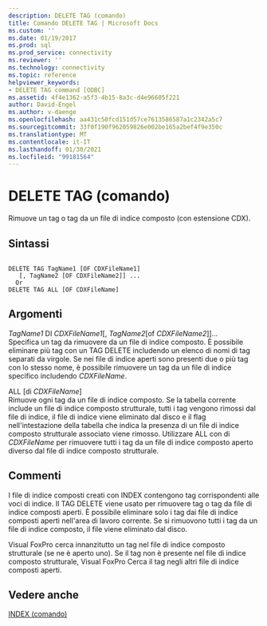 ```yaml
---
description: DELETE TAG (comando)
title: Comando DELETE TAG | Microsoft Docs
ms.custom: ''
ms.date: 01/19/2017
ms.prod: sql
ms.prod_service: connectivity
ms.reviewer: ''
ms.technology: connectivity
ms.topic: reference
helpviewer_keywords:
- DELETE TAG command [ODBC]
ms.assetid: 4f4e1362-a5f3-4b15-8a3c-d4e96605f221
author: David-Engel
ms.author: v-daenge
ms.openlocfilehash: aa431c50fcd151d57ce7613586587a1c2342a5c7
ms.sourcegitcommit: 33f0f190f962059826e002be165a2bef4f9e350c
ms.translationtype: MT
ms.contentlocale: it-IT
ms.lasthandoff: 01/30/2021
ms.locfileid: "99181564"
---
```

# <a name="delete-tag-command"></a>DELETE TAG (comando)
Rimuove un tag o tag da un file di indice composto (con estensione CDX).  
  
## <a name="syntax"></a>Sintassi  
  
```  
  
DELETE TAG TagName1 [OF CDXFileName1]  
   [, TagName2 [OF CDXFileName2]] ...  
  Or   
DELETE TAG ALL [OF CDXFileName]  
```  
  
## <a name="arguments"></a>Argomenti  
 *TagName1* DI *CDXFileName1*[, *TagName2*[of *CDXFileName2*]]...  
 Specifica un tag da rimuovere da un file di indice composto. È possibile eliminare più tag con un TAG DELETE includendo un elenco di nomi di tag separati da virgole. Se nei file di indice aperti sono presenti due o più tag con lo stesso nome, è possibile rimuovere un tag da un file di indice specifico includendo *CDXFileName*.  
  
 ALL [di *CDXFileName*]  
 Rimuove ogni tag da un file di indice composto. Se la tabella corrente include un file di indice composto strutturale, tutti i tag vengono rimossi dal file di indice, il file di indice viene eliminato dal disco e il flag nell'intestazione della tabella che indica la presenza di un file di indice composto strutturale associato viene rimosso. Utilizzare ALL con di *CDXFileName* per rimuovere tutti i tag da un file di indice composto aperto diverso dal file di indice composto strutturale.  
  
## <a name="remarks"></a>Commenti  
 I file di indice composti creati con INDEX contengono tag corrispondenti alle voci di indice. Il TAG DELETE viene usato per rimuovere tag o tag da file di indice composti aperti. È possibile eliminare solo i tag dai file di indice composti aperti nell'area di lavoro corrente. Se si rimuovono tutti i tag da un file di indice composto, il file viene eliminato dal disco.  
  
 Visual FoxPro cerca innanzitutto un tag nel file di indice composto strutturale (se ne è aperto uno). Se il tag non è presente nel file di indice composto strutturale, Visual FoxPro Cerca il tag negli altri file di indice composti aperti.  
  
## <a name="see-also"></a>Vedere anche  
 [INDEX (comando)](../../odbc/microsoft/index-command.md)
